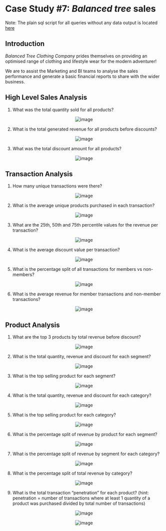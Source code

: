 
#  Case Study #7: _Balanced tree_ sales

Note: The plain sql script for all queries without any data output is located [here]()


## Introduction

_Balanced Tree Clothing Company_ prides themselves on providing an optimised range of clothing and lifestyle wear for the modern adventurer!

We are to assist the Marketing and BI teams to analyse the sales performance and generate a basic financial reports to share with the wider business.


## High Level Sales Analysis

1. What was the total quantity sold for all products?

<p align="center">
  <img src="https://github.com/GBlanch/SQL-weekly-challenges/assets/136500426/90ef1e85-bed9-4103-b78a-bb2096657771" alt="image">
</p>

2. What is the total generated revenue for all products before discounts?

<p align="center">
  <img src="https://github.com/GBlanch/SQL-weekly-challenges/assets/136500426/4ac5a12a-522a-4405-aeb3-7af5841d9f45" alt="image">
</p>




3. What was the total discount amount for all products?

<p align="center">
  <img src="https://github.com/GBlanch/SQL-weekly-challenges/assets/136500426/44b87458-24f9-4eda-b300-9b79c2743dff" alt="image">
</p>





## Transaction Analysis

1. How many unique transactions were there?
<p align="center">
  <img src="https://github.com/GBlanch/SQL-weekly-challenges/assets/136500426/694528dd-baa7-4f4f-9463-df339109448f" alt="image">
</p>


2. What is the average unique products purchased in each transaction?
<p align="center">
  <img src="https://github.com/GBlanch/SQL-weekly-challenges/assets/136500426/2c9992b7-6767-4f5d-8f28-273d67e03b46" alt="image">
</p>



3. What are the 25th, 50th and 75th percentile values for the revenue per transaction?
<p align="center">
  <img src="https://github.com/GBlanch/SQL-weekly-challenges/assets/136500426/1c2ee019-c9c9-4680-b22a-f660fa2b29b9" alt="image">
</p>



4. What is the average discount value per transaction?
<p align="center">
  <img src="https://github.com/GBlanch/SQL-weekly-challenges/assets/136500426/d23ed6e1-305c-4a7e-8a11-952ae2d340ad" alt="image">
</p>




5. What is the percentage split of all transactions for members vs non-members?
<p align="center">
  <img src="https://github.com/GBlanch/SQL-weekly-challenges/assets/136500426/b467794e-99ba-4413-be99-4c4fe35b878e" alt="image">
</p>



6. What is the average revenue for member transactions and non-member transactions?
<p align="center">
  <img src="https://github.com/GBlanch/SQL-weekly-challenges/assets/136500426/3fe5d09e-6d5a-47ad-8ac5-716fef8a27a5" alt="image">
</p>



## Product Analysis

1. What are the top 3 products by total revenue before discount?
<p align="center">
  <img src="https://github.com/GBlanch/SQL-weekly-challenges/assets/136500426/516c72b9-cbff-4016-82cb-99de7a120387" alt="image">
</p>



2. What is the total quantity, revenue and discount for each segment?
<p align="center">
  <img src="https://github.com/GBlanch/SQL-weekly-challenges/assets/136500426/1ffa5b11-8bd8-44a8-b612-81689008e111" alt="image">
</p>



3. What is the top selling product for each segment?
<p align="center">
  <img src="https://github.com/GBlanch/SQL-weekly-challenges/assets/136500426/19ae4619-0db9-4859-a9b8-d65fa78bcb8f" alt="image">
</p>


4. What is the total quantity, revenue and discount for each category?
<p align="center">
  <img src="https://github.com/GBlanch/SQL-weekly-challenges/assets/136500426/5bdfa3de-fafb-40e8-8fcf-ac1a7062eb3d" alt="image">
</p>

5. What is the top selling product for each category?
<p align="center">
  <img src="https://github.com/GBlanch/SQL-weekly-challenges/assets/136500426/d638b066-0757-4725-ac11-80d7959358fa" alt="image">
</p>


6. What is the percentage split of revenue by product for each segment?
<p align="center">
  <img src="https://github.com/GBlanch/SQL-weekly-challenges/assets/136500426/95a74eb5-bfe8-4ea1-8a42-3aec6f096cce" alt="image">
</p>


7. What is the percentage split of revenue by segment for each category?
<p align="center">
  <img src="https://github.com/GBlanch/SQL-weekly-challenges/assets/136500426/9701900e-6261-4854-b239-6828d8662ec7" alt="image">
</p>


8. What is the percentage split of total revenue by category?
<p align="center">
  <img src="https://github.com/GBlanch/SQL-weekly-challenges/assets/136500426/286277ab-c6a7-4e4f-8680-433971bbcb6e" alt="image">
</p>


9. What is the total transaction “penetration” for each product? (hint: penetration = number of transactions where at least 1 quantity of a product was purchased divided by total number of transactions)
<p align="center">
  <img src="https://github.com/GBlanch/SQL-weekly-challenges/assets/136500426/0fe1dd30-b428-476d-ba3a-0d8365c801d9" alt="image">
</p>
<p align="center">
  <img src="https://github.com/GBlanch/SQL-weekly-challenges/assets/136500426/4aed28c0-203c-4727-a54e-758f6bd202a0" alt="image">
</p>



